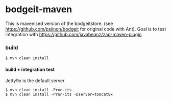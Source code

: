 # bodgeit-maven

This is mavenised version of the bodgeitstore. (see https://github.com/psiinon/bodgeit for original code with Ant).
Goal is to test integration with https://github.com/javabeanz/zap-maven-plugin

### build

```
$ mvn clean install
```

#### build + integration test

Jetty9x is the default server

```
$ mvn clean install -Prun-its
$ mvn clean install -Prun-its -Dserver=tomcat8x
```

